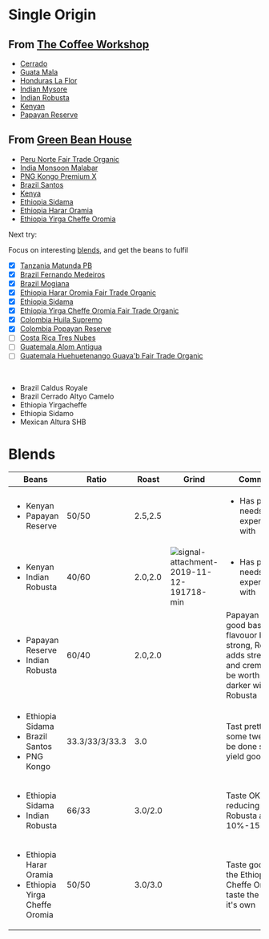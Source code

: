 # Single Origin

## From [The Coffee Workshop](https://www.thecoffeeworkshop.co.nz/store/c6/Green_Coffee_Beans_%28500gm%2C_1kg%2C_5kg_%26_15kg%29.html)

* [Cerrado](Cerrado.md)
* [Guata Mala](GuataMala.md)
* [Honduras La Flor](HondurasLaFlor.md)
* [Indian Mysore](IndianMysore.md)
* [Indian Robusta](IndianRobusta.md)
* [Kenyan](Kenyan.md)
* [Papayan Reserve](PapayanReserve.md)

## From [Green Bean House](https://www.greenbeanhouse.co.nz/green-coffee-beans.html)

* [Peru Norte Fair Trade Organic](PeruNorteFairTradeOrganic.md)
* [India Monsoon Malabar](IndiaMonsoonMalabar.md)
* [PNG Kongo Premium X](PNGKongoPremiumX.md)
* [Brazil Santos](BrazilSantos.md)
* [Kenya](Kenya.md)
* [Ethiopia Sidama](EthiopiaSidama.md)
* [Ethiopia Harar Oramia](EthiopiaHararOramia.md)
* [Ethiopia Yirga Cheffe Oromia](EthiopiaYirgaCheffeOromia.md)

Next try:

Focus on interesting [blends](https://www.greenbeanhouse.co.nz/page/classic-blends.html), and get the beans to fulfil

* [x] [Tanzania Matunda PB](https://www.greenbeanhouse.co.nz/product/2043904)
* [x] [Brazil Fernando Medeiros](https://www.greenbeanhouse.co.nz/product/2079678)
* [x] [Brazil Mogiana](https://www.greenbeanhouse.co.nz/product/2043866)
* [x] [Ethiopia Harar Oromia Fair Trade Organic](https://www.greenbeanhouse.co.nz/product/EthiopiaHararOromiaFTO)
* [x] [Ethiopia Sidama](https://www.greenbeanhouse.co.nz/product/2084244)
* [x] [Ethiopia Yirga Cheffe Oromia Fair Trade Organic](https://www.greenbeanhouse.co.nz/product/EthiopiaYirgaCheffeOromiaFTO)
* [x] [Colombia Huila Supremo](https://www.greenbeanhouse.co.nz/product/2079681)
* [x] [Colombia Popayan Reserve](https://www.greenbeanhouse.co.nz/product/2085558)
* [ ] [Costa Rica Tres Nubes](https://www.greenbeanhouse.co.nz/product/2108294)
* [ ] [Guatemala Alom Antigua](https://www.greenbeanhouse.co.nz/product/GuatemalaCertifiedAntiguaSpecialty)
* [ ] [Guatemala Huehuetenango Guaya'b Fair Trade Organic](https://www.greenbeanhouse.co.nz/product/GuatemalaHuehuetenangoGuayabFTO)

<br>

* Brazil Caldus Royale
* Brazil Cerrado Altyo Camelo
* Ethiopia Yirgacheffe
* Ethiopia Sidamo
* Mexican Altura SHB



# Blends

| Beans                   | Ratio | Roast   | Grind | Comments |
|-------------------------|-------|---------|-------|----
| <ul><li>Kenyan</li><li>Papayan Reserve</li></ul> | 50/50 | 2.5,2.5 | | <ul><li>Has potential, needs experimenting with</li><ul>
 | <ul><li>Kenyan</li><li>Indian Robusta</li><ul> | 40/60 | 2.0,2.0 | ![signal-attachment-2019-11-12-191718-min](https://user-images.githubusercontent.com/2862029/68647862-c8722580-0583-11ea-993c-09ed10db39e5.jpeg) | <ul><li>Has potential, needs experimenting with</li><ul>
 | <ul><li>Papayan Reserve</li><li>Indian Robusta</li></ul> | 60/40 | 2.0,2.0 | | Papayan makes a good base full of flavouor but not strong, Robusta adds strength and crema. Could be worth going darker with the Robusta
 | <ul><li>Ethiopia Sidama</li><li>Brazil Santos</li><li>PNG Kongo</li></ol> | 33.3/33/3/33.3 | 3.0 |  | Tast pretty good, some tweaking to be done should yield good results
 | <ul><li>Ethiopia Sidama</li><li>Indian Robusta</li></ul> | 66/33 | 3.0/2.0 |  | Taste OK. Try reducing the Robusta another 10%-15%
 | <ul><li>Ethiopia Harar Oramia</li><li>Ethiopia Yirga Cheffe Oromia</li></ul> | 50/50 | 3.0/3.0 |  | Taste good. but the Ethiopia Yirga Cheffe Oromia taste the best on it's own

